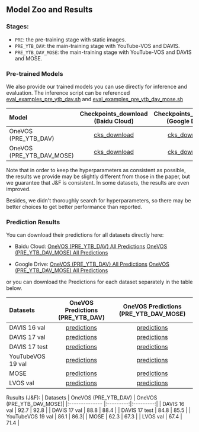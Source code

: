 ## Model Zoo and Results

### Stages:
- `PRE`: the pre-training stage with static images.
- `PRE_YTB_DAV`: the main-training stage with YouTube-VOS and DAVIS. 
- `PRE_YTB_DAV_MOSE`: the main-training stage with YouTube-VOS and DAVIS and MOSE.

### Pre-trained Models
We also provide our trained models you can use directly for inference and evaluation.  The inference script can be referenced [eval_examples_pre_ytb_dav.sh](./eval_examples_pre_ytb_dav.sh) and [eval_examples_pre_ytb_dav_mose.sh](./eval_examples_pre_ytb_dav_mose.sh) 

| Model      | Checkpoints_download (Baidu Cloud) | Checkpoints_download (Google Drive) 
|:---------- |:---------:|:---------:|
| OneVOS (PRE_YTB_DAV)      |    [cks_download](https://pan.baidu.com/s/1Xae6n2KDHfoYHwnefkEdKA?pwd=7867) |  [cks_download](https://drive.google.com/drive/folders/1CDV4hqsOEe53HDkwLu7eGN_XgRzdDXxf?usp=drive_link) |
| OneVOS (PRE_YTB_DAV_MOSE)      |    [cks_download](https://pan.baidu.com/s/1YRl1vlKaaw3aJIW5z4IC2w?pwd=7867) |  [cks_download](https://drive.google.com/drive/folders/1fvwfl_NFxI-FUL-gseONUG2YbF6CaF7L?usp=drive_link) |

Note that in order to keep the hyperparameters as consistent as possible, the results we provide may be slightly different from those in the paper, but we guarantee that J&F is consistent. In some datasets, the results are even improved.

Besides, we didn't thoroughly search for hyperparameters, so there may be better choices to get better performance than reported.


### Prediction Results
You can download their predictions for all datasets directly here: 
- Baidu Cloud: 
  [OneVOS (PRE_YTB_DAV) All Predictions](https://pan.baidu.com/s/1nGPZOGwW8gS4MCbsCtHP4g?pwd=7867) 
  [OneVOS (PRE_YTB_DAV_MOSE) All Predictions](https://pan.baidu.com/s/1hWiKfckcLbnPRAf0e0MXgQ?pwd=7867)

- Google Drive:
[OneVOS (PRE_YTB_DAV) All Predictions](https://drive.google.com/drive/folders/1avmEql69P5boHZidzaf-TBtk4t-1RSxb?usp=drive_link) 
[OneVOS (PRE_YTB_DAV_MOSE) All Predictions](https://drive.google.com/drive/folders/19CRauzmDvJaUWc9rZwu9VPczFl39sGP2?usp=drive_link)

or you can download the Predictions for each dataset separately in the table below.

| Datasets    | OneVOS Predictions (PRE_YTB_DAV) | OneVOS Predictions  (PRE_YTB_DAV_MOSE)| 
|:-------------- |:---------:|:---------:|
| DAVIS 16 val   | [predictions](https://pan.baidu.com/s/12oGirufYWNZ8i1hYDUwFJQ?pwd=7867) | [predictions](https://pan.baidu.com/s/1cHYOUrPGGlE6ZbGgHnJ-DA?pwd=7867)| 
| DAVIS 17 val   | [predictions](https://pan.baidu.com/s/1TvzygfKVPz_PkWfTafMm8Q?pwd=7867 ) | [predictions](https://pan.baidu.com/s/1oLbYyoWBJDeaxBHHeZgZzA?pwd=7867)| 
| DAVIS 17 test   | [predictions](https://pan.baidu.com/s/1QjCmJk_zxi-rivP1DIjkUA?pwd=7867) | [predictions](https://pan.baidu.com/s/1X1ZXSY-Ihe3QzSuVSsuxLw?pwd=7867)| 
| YouTubeVOS 19 val   |[predictions](https://pan.baidu.com/s/1J4babgE7DXRTmVzGWn9u-A?pwd=7867) | [predictions](https://pan.baidu.com/s/1Y6LMbXpLv7rFeqMJsi1MyA?pwd=7867)| 
| MOSE |[predictions](https://pan.baidu.com/s/11vgUJTOXGiHRC-Mb-82kpQ?pwd=7867) | [predictions](https://pan.baidu.com/s/1Ql5TFSlbguTYausEfUuGYw?pwd=7867)| 
| LVOS val  |[predictions](https://pan.baidu.com/s/1GJMWCfDxSM1Ek7rIk0kZbQ?pwd=7867)| [predictions](https://pan.baidu.com/s/1x-mOCbLlVLpgqVU7O0oM_w?pwd=7867)| 

Rusults (J&F): 
| Datasets    | OneVOS (PRE_YTB_DAV) | OneVOS (PRE_YTB_DAV_MOSE)| 
|:-------------- |:---------:|:---------:|
| DAVIS 16 val   | 92.7 | 92.8 | 
| DAVIS 17 val   | 88.8 | 88.4 | 
| DAVIS 17 test   | 84.8 | 85.5 | 
| YouTubeVOS 19 val   | 86.1 | 86.3| 
| MOSE | 62.3 | 67.3 | 
| LVOS val  | 67.4 | 71.4 | 